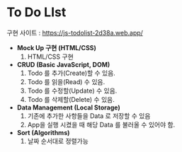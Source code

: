 # To Do LIst
구현 사이트 : https://js-todolist-2d38a.web.app/
- **Mock Up 구현 (HTML/CSS)**
    1. HTML/CSS 구현
- **CRUD (Basic JavaScript, DOM)**
    1. Todo 를 추가(Create)할 수 있음.
    2. Todo 를 읽을(Read) 수 있음. 
    3. Todo 를 수정할(Update) 수 있음.
    4. Todo 를 삭제할(Delete) 수 있음.
- **Data Management (Local Storage)**
    1. 기존에 추가한 사항들을 Data 로 저장할 수 있음
    2. App을 실행 시켰을 때 해당 Data 를 불러올 수 있어야 함.
- **Sort (Algorithms)**
    1. 날짜 순서대로 정렬가능


